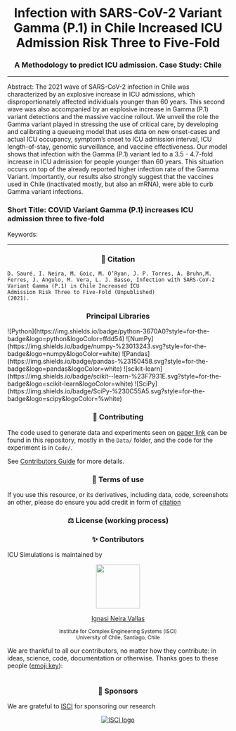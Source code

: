 <h1 id="covariants" align="center">
Infection with SARS-CoV-2 Variant Gamma (P.1) in Chile Increased ICU Admission Risk Three to Five-Fold 
</h1>

<h3 align="center">
A Methodology to predict ICU admission. Case Study: Chile
 </h3>

---
Abstract: The 2021 wave of SARS-CoV-2 infection in Chile was characterized by an explosive increase in ICU admissions, which disproportionately affected individuals younger than 60 years. This second wave was also accompanied by an explosive increase in Gamma (P.1) variant detections and the massive vaccine rollout. We unveil the role the Gamma variant played in stressing the use of critical care, by developing and calibrating a queueing model that uses data on new onset-cases and actual ICU occupancy, symptom’s onset to ICU admission interval, ICU length-of-stay, genomic surveillance, and vaccine effectiveness. Our model shows that infection with the Gamma (P.1) variant led to a 3.5 - 4.7-fold increase in ICU admission for people younger than 60 years. This situation occurs on top of the already reported higher infection rate of the Gamma Variant. Importantly, our results also strongly suggest that the vaccines used in Chile (inactivated mostly, but also an mRNA), were able to curb Gamma variant infections. 

### Short Title: COVID Variant Gamma (P.1) increases ICU admission three to five-fold

Keywords: 

---

<h3 id="citation" align="center">
📜️ Citation
</h3>

```
D. Sauré, I. Neira, M. Goic, M. O’Ryan, J. P. Torres, A. Bruhn,M. Ferres, J. Angulo, M. Vera, L. J. Basso, Infection with SARS-CoV-2 Variant Gamma (P.1) in Chile Increased ICU
Admission Risk Three to Five-Fold (Unpublished)
(2021).
```
<h3 id="Libraries" align="center">
Principal Libraries
</h3>
![Python](https://img.shields.io/badge/python-3670A0?style=for-the-badge&logo=python&logoColor=ffdd54) ![NumPy](https://img.shields.io/badge/numpy-%23013243.svg?style=for-the-badge&logo=numpy&logoColor=white) ![Pandas](https://img.shields.io/badge/pandas-%23150458.svg?style=for-the-badge&logo=pandas&logoColor=white) ![scikit-learn](https://img.shields.io/badge/scikit--learn-%23F7931E.svg?style=for-the-badge&logo=scikit-learn&logoColor=white)  ![SciPy](https://img.shields.io/badge/SciPy-%230C55A5.svg?style=for-the-badge&logo=scipy&logoColor=%white)

<h3 id="contributing" align="center">
🤝 Contributing
</h3>

The code used to generate data and experiments seen on [paper link](https://covidanalytics.isci.cl/) can be found in this repository, mostly in the `Data/` folder, and the code for the experiment is in `Code/`.

See [Contributors Guide](docs/Contributing.md) for more details.

<h3 id="terms-of-use" align="center">
📎 Terms of use
</h3>

If you use this resource, or its derivatives, including data, code, screenshots an other, please do ensure you add credit in form of [citation](#citation) 


<h3 id="license" align="center">
⚖️ License (working process)
</h3>

<h3 id="contributors" align="center">
✨ Contributors
</h3>

ICU Simulations is maintained by

<p align="center">
  <p align="center">
    <a href="https://github.com/ignasineira">
      <img src="https://avatars.githubusercontent.com/u/63024053?v=4" width="100px;" alt=""/>
    </a> 
  </p>
  <p align="center">
    <p align="center">
      <a href="https://github.com/ignasineira">
      Ignasi Neira Vallas
      </a>
    </p>
    <p align="center">
      <small>Institute for Complex Engineering Systems (ISCI) </small></br>
      <small>University of Chile, Santiago, Chile</small></br>
    </p>         
  </p>
</p>

We are thankful to all our contributors, no matter how they contribute: in ideas, science, code, documentation or
otherwise. Thanks goes to these  people ([emoji key](https://allcontributors.org/docs/en/emoji-key)):

<!-- ALL-CONTRIBUTORS-LIST:START - Do not remove or modify this section -->
<!-- prettier-ignore-start -->
<!-- markdownlint-disable -->
<table>
</table>


<h3 id="sponsors" align="center">
🎁 Sponsors
</h3>

We are grateful to [ISCI](https://isci.cl/) for sponsoring our research

<p align="center">
  <a target="_blank" href="https://vercel.com/?utm_source=hodcroftlab&utm_campaign=oss">
    <img
      src="https://isci.cl/wp-content/uploads/2019/12/logo_1.png"
      alt="ISCI logo"
    />
  </a>
</p>
